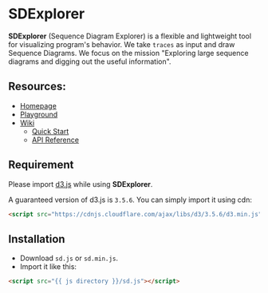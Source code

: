 # SDExplorer
**SDExplorer** (Sequence Diagram Explorer) is a flexible and lightweight tool for visualizing program's behavior. We take `traces` as input and draw Sequence Diagrams. We focus on the mission "Exploring large sequence diagrams and digging out the useful information".

## Resources:
- [Homepage](https://lyukx.github.io/SDExplorer/)
- [Playground]()
- [Wiki]()
  - [Quick Start]()
  - [API Reference]()

## Requirement
Please import [d3.js](https://d3js.org/) while using **SDExplorer**.

A guaranteed version of d3.js is `3.5.6`. You can simply import it using cdn:
```html
<script src="https://cdnjs.cloudflare.com/ajax/libs/d3/3.5.6/d3.min.js"></script>
```

## Installation
 - Download `sd.js` or `sd.min.js`.
 - Import it like this:
 ``` html
 <script src="{{ js directory }}/sd.js"></script>
 ```
